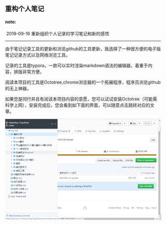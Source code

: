 ## 重构个人笔记

#### note: 

​		2019-09-16 重新组织个人记录的学习笔记和新的感悟



---

​		由于笔记记录工具的更新和浏览github的工具更新，我选择了一种很方便的电子版笔记记录方式以及网络浏览工具。

​	记录的工具是typora，一款可以实时渲染markdown语法的编辑器，着重于内容，排版非常方便。

​	阅读本项目的工具是Octotree,chrome浏览器的一个拓展程序，程序员浏览github的无上神器。



​	如果您是同行并且有阅读本项目内容的意愿，您可以试试安装Octotree（可能需科学上网），安装完成后，您会看到如下面的界面，可以随意点击跳转对应的文章。

![Octotree展示图](https://github.com/fogcoding/FogLibrary/blob/master/res/images/Octotree%E7%A4%BA%E4%BE%8B.jpg?raw=true)

